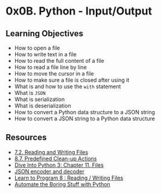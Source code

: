 # 0x0B. Python - Input/Output

## Learning Objectives

-   How to open a file
-   How to write text in a file
-   How to read the full content of a file
-   How to read a file line by line
-   How to move the cursor in a file
-   How to make sure a file is closed after using it
-   What is and how to use the  `with`  statement
-   What is  `JSON`
-   What is serialization
-   What is deserialization
-   How to convert a Python data structure to a JSON string
-   How to convert a JSON string to a Python data structure


## Resources

-   [7.2. Reading and Writing Files](https://intranet.hbtn.io/rltoken/c5ypFfQwcM-SZ-7tr3WuxA "7.2. Reading and Writing Files")
-   [8.7. Predefined Clean-up Actions](https://intranet.hbtn.io/rltoken/1wqMFejKqBva-Lxws0lftw "8.7. Predefined Clean-up Actions")
-   [Dive Into Python 3: Chapter 11. Files](https://intranet.hbtn.io/rltoken/8aSPOpBZj9B1DB6GfoEWfg "Dive Into Python 3: Chapter 11. Files") 
-   [JSON encoder and decoder](https://intranet.hbtn.io/rltoken/XBqM3BrA_rUBw6DXw4X98Q "JSON encoder and decoder")
-   [Learn to Program 8 : Reading / Writing Files](https://intranet.hbtn.io/rltoken/derf9VLFVDnSgX2n-drwnw "Learn to Program 8 : Reading / Writing Files")
-   [Automate the Boring Stuff with Python](https://intranet.hbtn.io/rltoken/Y77h8aeRoljlN643yKfdTg "Automate the Boring Stuff with Python")
